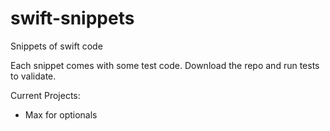# swift-snippets
Snippets of swift code

Each snippet comes with some test code. Download the repo and run tests to validate.

Current Projects: 
 * Max for optionals
